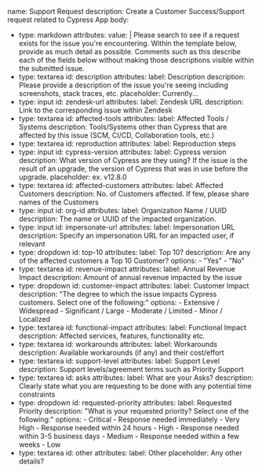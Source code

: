 name: Support Request
description: Create a Customer Success/Support request related to Cypress App
body:

- type: markdown
    attributes:
      value: |
        Please search to see if a request exists for the issue you're encountering. Within the template below, provide as much detail as possible. Comments such as this describe each of the fields below without making those descriptions visible within the submitted issue.
- type: textarea
    id: description
    attributes:
      label: Description
      description: Please provide a description of the issue you're seeing including screenshots, stack traces, etc.
      placeholder: Currently...
- type: input
    id: zendesk-url
    attributes:
      label: Zendesk URL
      description: Link to the corresponding issue within Zendesk
- type: textarea
    id: affected-tools
    attributes:
      label: Affected Tools / Systems
      description: Tools/Systems other than Cypress that are affected by this issue (SCM, CI/CD, Collaboration tools, etc.)
- type: textarea
    id: reproduction
    attributes:
      label: Reproduction steps
- type: input
    id: cypress-version
    attributes:
      label: Cypress version
      description: What version of Cypress are they using? If the issue is the result of an upgrade, the version of Cypress that was in use before the upgrade.
      placeholder: ex. v12.8.0
- type: textarea
    id: affected-customers
    attributes:
      label: Affected Customers
      description: No. of Customers affected. If few, please share names of the Customers
- type: input
    id: org-id
    attributes:
      label: Organization Name / UUID
      description: The name or UUID of the impacted organization.
- type: input
    id: impersonate-url
    attributes:
      label: Impersonation URL
      description: Specify an impersonation URL for an impacted user, if relevant
- type: dropdown
    id: top-10
    attributes:
      label: Top 10?
      description: Are any of the affected customers a Top 10 Customer?
      options:
        - "Yes"
        - "No"
- type: textarea
    id: revenue-impact
    attributes:
      label: Annual Revenue Impact
      description: Amount of annual revenue impacted by the issue
- type: dropdown
    id: customer-impact
    attributes:
      label: Customer Impact
      description: "The degree to which the issue impacts Cypress customers. Select one of the following:"
      options:
        - Extensive / Widespread
        - Significant / Large
        - Moderate / Limited
        - Minor / Localized
- type: textarea
    id: functional-impact
    attributes:
      label: Functional Impact
      description: Affected services, features, functionality etc.
- type: textarea
    id: workarounds
    attributes:
      label: Workarounds
      description: Available workarounds (if any) and their cost/effort
- type: textarea
    id: support-level
    attributes:
      label: Support Level
      description: Support levels/agreement terms such as Priority Support
- type: textarea
    id: asks
    attributes:
      label: What are your Asks?
      description: Clearly state what you are requesting to be done with any potential time constraints
- type: dropdown
    id: requested-priority
    attributes:
      label: Requested Priority
      description: "What is your requested priority? Select one of the following:"
      options:
        - Critical - Response needed immediately
        - Very High - Response needed within 24 hours
        - High - Response needed within 3-5 business days
        - Medium - Response needed within a few weeks
        - Low
- type: textarea
    id: other
    attributes:
      label: Other
      placeholder: Any other details?
